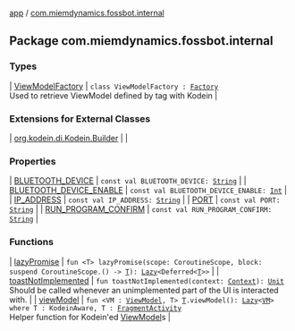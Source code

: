 [app](../index.md) / [com.miemdynamics.fossbot.internal](./index.md)

## Package com.miemdynamics.fossbot.internal

### Types

| [ViewModelFactory](-view-model-factory/index.md) | `class ViewModelFactory : `[`Factory`](https://developer.android.com/reference/androidx/lifecycle/ViewModelProvider/Factory.html)<br>Used to retrieve ViewModel defined by tag with Kodein |

### Extensions for External Classes

| [org.kodein.di.Kodein.Builder](org.kodein.di.-kodein.-builder/index.md) |  |

### Properties

| [BLUETOOTH_DEVICE](-b-l-u-e-t-o-o-t-h_-d-e-v-i-c-e.md) | `const val BLUETOOTH_DEVICE: `[`String`](https://kotlinlang.org/api/latest/jvm/stdlib/kotlin/-string/index.html) |
| [BLUETOOTH_DEVICE_ENABLE](-b-l-u-e-t-o-o-t-h_-d-e-v-i-c-e_-e-n-a-b-l-e.md) | `const val BLUETOOTH_DEVICE_ENABLE: `[`Int`](https://kotlinlang.org/api/latest/jvm/stdlib/kotlin/-int/index.html) |
| [IP_ADDRESS](-i-p_-a-d-d-r-e-s-s.md) | `const val IP_ADDRESS: `[`String`](https://kotlinlang.org/api/latest/jvm/stdlib/kotlin/-string/index.html) |
| [PORT](-p-o-r-t.md) | `const val PORT: `[`String`](https://kotlinlang.org/api/latest/jvm/stdlib/kotlin/-string/index.html) |
| [RUN_PROGRAM_CONFIRM](-r-u-n_-p-r-o-g-r-a-m_-c-o-n-f-i-r-m.md) | `const val RUN_PROGRAM_CONFIRM: `[`String`](https://kotlinlang.org/api/latest/jvm/stdlib/kotlin/-string/index.html) |

### Functions

| [lazyPromise](lazy-promise.md) | `fun <T> lazyPromise(scope: CoroutineScope, block: suspend CoroutineScope.() -> `[`T`](lazy-promise.md#T)`): `[`Lazy`](https://kotlinlang.org/api/latest/jvm/stdlib/kotlin/-lazy/index.html)`<Deferred<`[`T`](lazy-promise.md#T)`>>` |
| [toastNotImplemented](toast-not-implemented.md) | `fun toastNotImplemented(context: `[`Context`](https://developer.android.com/reference/android/content/Context.html)`): `[`Unit`](https://kotlinlang.org/api/latest/jvm/stdlib/kotlin/-unit/index.html)<br>Should be called whenever an unimplemented part of the UI is interacted with. |
| [viewModel](view-model.md) | `fun <VM : `[`ViewModel`](https://developer.android.com/reference/androidx/lifecycle/ViewModel.html)`, T> `[`T`](view-model.md#T)`.viewModel(): `[`Lazy`](https://kotlinlang.org/api/latest/jvm/stdlib/kotlin/-lazy/index.html)`<`[`VM`](view-model.md#VM)`> where T : KodeinAware, T : `[`FragmentActivity`](https://developer.android.com/reference/androidx/fragment/app/FragmentActivity.html)<br>Helper function for Kodein'ed [ViewModel](https://developer.android.com/reference/androidx/lifecycle/ViewModel.html)s |

